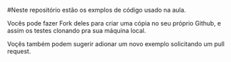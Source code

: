#Neste repositório estão os exmplos de código usado na aula.

Vocês pode fazer Fork deles para criar uma cópia no seu próprio Github, e assim os testes clonando pra sua máquina local.

Voçês também podem sugerir adionar um novo exemplo solicitando um pull request.
